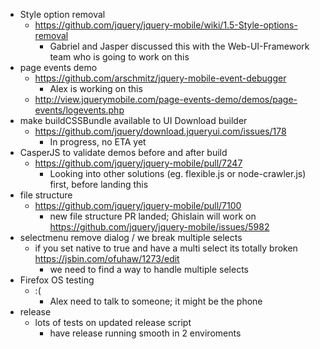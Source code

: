 * Style option removal
  * https://github.com/jquery/jquery-mobile/wiki/1.5-Style-options-removal
    * Gabriel and Jasper discussed this with the Web-UI-Framework team who is going to work on this
* page events demo
  * https://github.com/arschmitz/jquery-mobile-event-debugger
    * Alex is working on this
  * http://view.jquerymobile.com/page-events-demo/demos/page-events/logevents.php
* make buildCSSBundle available to UI Download builder
  * https://github.com/jquery/download.jqueryui.com/issues/178
    * In progress, no ETA yet
* CasperJS to validate demos before and after build
  * https://github.com/jquery/jquery-mobile/pull/7247
    * Looking into other solutions (eg. flexible.js or node-crawler.js) first, before landing this
* file structure
  * https://github.com/jquery/jquery-mobile/pull/7100
    * new file structure PR landed; Ghislain will work on https://github.com/jquery/jquery-mobile/issues/5982
* selectmenu remove dialog / we break multiple selects
  * if you set native to true and have a multi select its totally broken https://jsbin.com/ofuhaw/1273/edit
    * we need to find a way to handle multiple selects
* Firefox OS testing
  * :(
    * Alex need to talk to someone; it might be the phone
* release
  * lots of tests on updated release script
    * have release running smooth in 2 enviroments

